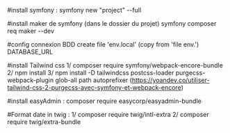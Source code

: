 #install symfony :
symfony new "project" --full

#install maker de symfony (dans le dossier du projet)
symfony composer req maker --dev

#config connexion BDD
create file 'env.local' (copy from 'file env.')
DATABASE_URL

#install Tailwind css
1/ composer require symfony/webpack-encore-bundle
2/ npm install
3/ npm install -D tailwindcss postcss-loader purgecss-webpack-plugin glob-all path autoprefixer
(https://yoandev.co/utiliser-tailwind-css-2-purgecss-avec-symfony-et-webpack-encore)

#install easyAdmin :
composer require easycorp/easyadmin-bundle

#Format date in twig :
1/ composer require twig/intl-extra
2/ composer require twig/extra-bundle
